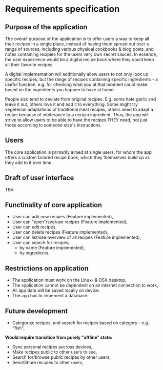 # Requirements specification

## Purpose of the application

The overall purpose of the application is to offer users a way to keep all their recipes in a single place,
instead of having them spread out over a range of sources, including various physical cookbooks & blog posts,
and notes containing recipies for the users very own secret sauces. In essence, the user experience would be a digital recipe book 
where they could keep all their favorite recipes.

A digital implementation will additionally allow users to not only look up specific recipes, but the range of 
recipes containing specific ingredients - a useful function, e.g. for checking what you at that moment could 
make based on the ingredients you happen to have at home.

People also tend to deviate from original recipes. E.g. some hate garlic and leave it out, others love it
and add it to everything. Some might try vegeterian adaptations of traditional meat recipes, others need to
adapt a recipe because of intolerance to a certain ingredient. Thus, the app will strive to allow users to be able 
to have the recipes THEY need, not just those according to someone else's instructions.


## Users

The core application is primarily aimed at single users, for whom the app offers a custom tailored recipe book, 
which they themselves build up as they add to it over time.


## Draft of user interface

TBA


## Functinality of core application

- User can add new recipes (Feature implemented),
- User can "open"/see/use recipes (Feature implemented), 
- User can edit recipes,
- User can delete recipes (Feature implemented),
- User can list/see overview of all recipes (Feature implemented),
- User can search for recipes;
	- by name (Feature implemented),
	- by ingredients.



## Restrictions on application

- The application must work on the Linux- & OSX desktop, 
- The application cannot be dependent on an internet connection to work,
- All app data will be saved locally on device.
- The app has to impement a database.


## Future development

- Categorize recipes, and search for recipes based on category - e.g. "fish",

**Would require transition from purely "offline" state:**
- Sync personal recipes accross devices,
- Make recipes public to other users to see,
- Search for/browse public recipes by other users,
- Send/Share recipies to other users,
